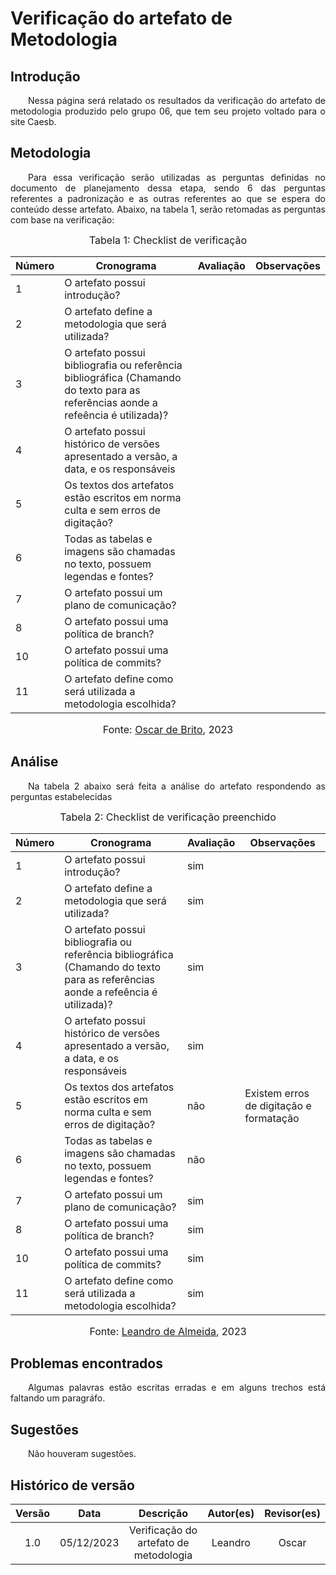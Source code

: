 # Verificação do artefato de Metodologia

## Introdução 
<p align="justify">&emsp;&emsp;Nessa página será relatado os resultados da verificação do artefato de metodologia produzido pelo grupo 06, que tem seu projeto voltado para o site Caesb.</p>

## Metodologia
<p align="justify">&emsp;&emsp;Para essa verificação serão utilizadas as perguntas definidas no documento de planejamento dessa etapa, sendo 6 das perguntas referentes a padronização e as outras referentes ao que se espera do conteúdo desse artefato. Abaixo, na tabela 1, serão retomadas as perguntas com base na verificação:</p>

<font size="3"><p style="text-align: center"> Tabela 1: Checklist de verificação</p> </font>

<center>



| Número | Cronograma | Avaliação | Observações |
| ------ | ---------- | --------- | --------- |
| 1      | O artefato possui introdução? |  |
| 2      | O artefato define a metodologia que será utilizada? |  |
| 3      | O artefato possui bibliografia ou referência bibliográfica (Chamando do texto para as referências aonde a refeência é utilizada)? |  |
| 4      | O artefato possui histórico de versões apresentado a versão, a data, e os responsáveis |  |
| 5      | Os textos dos artefatos estão escritos em norma culta e sem erros de digitação? |  |
| 6      | Todas as tabelas e imagens são chamadas no texto, possuem legendas e fontes? |  |
| 7      | O artefato possui um plano de comunicação? |  |
| 8      | O artefato possui uma política de branch? |  |
| 10     | O artefato possui uma política de commits? |  |
| 11     | O artefato define como será utilizada a metodologia escolhida? |  |


</center>

<font size="3"><p style="text-align: center"> Fonte: <a href="https://github.com/OscarDeBrito" target="_blanck">Oscar de Brito</a>, 2023</p> </font>

## Análise
<p align="justify">&emsp;&emsp;Na tabela 2 abaixo será feita a análise do artefato respondendo as perguntas estabelecidas</p>

<font size="3"><p style="text-align: center"> Tabela 2: Checklist de verificação preenchido</p> </font>

<center>




| Número | Cronograma | Avaliação | Observações |
| ------ | ---------- | --------- | --------- |
| 1      | O artefato possui introdução? | sim |
| 2      | O artefato define a metodologia que será utilizada? | sim |
| 3      | O artefato possui bibliografia ou referência bibliográfica (Chamando do texto para as referências aonde a refeência é utilizada)? | sim |
| 4      | O artefato possui histórico de versões apresentado a versão, a data, e os responsáveis | sim |
| 5      | Os textos dos artefatos estão escritos em norma culta e sem erros de digitação? | não | Existem erros de digitação e formatação|
| 6      | Todas as tabelas e imagens são chamadas no texto, possuem legendas e fontes? | não |
| 7      | O artefato possui um plano de comunicação? | sim |
| 8      | O artefato possui uma política de branch? | sim |
| 10     | O artefato possui uma política de commits? | sim |
| 11     | O artefato define como será utilizada a metodologia escolhida? | sim |

</center>

<font size="3"><p style="text-align: center"> Fonte: <a href="https://github.com/leomitx10" target="_blanck">Leandro de Almeida</a>, 2023</p> </font>


## Problemas encontrados
<p align="justify">&emsp;&emsp;Algumas palavras estão escritas erradas e em alguns trechos está faltando um paragráfo.</p>

## Sugestões
<p align="justify">&emsp;&emsp;Não houveram sugestões.</p>

## Histórico de versão

| Versão |    Data    |      Descrição       |  Autor(es) | Revisor(es) |
| :----: | :--------: | :------------------: | :-----: | :-----: |
|  1.0   | 05/12/2023 | Verificação do artefato de metodologia|  Leandro | Oscar |
